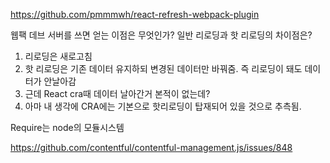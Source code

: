 <!-- 핫리로딩 -->

https://github.com/pmmmwh/react-refresh-webpack-plugin

웹팩 데브 서버를 쓰면 얻는 이점은 무엇인가?
일반 리로딩과 핫 리로딩의 차이점은?

1. 리로딩은 새로고침
2. 핫 리로딩은 기존 데이터 유지하되 변경된 데이터만 바꿔줌. 즉 리로딩이 돼도 데이터가 안날아감
3. 근데 React cra때 데이터 날아간거 본적이 없는데?
4. 아마 내 생각에 CRA에는 기본으로 핫리로딩이 탑재되어 있을 것으로 추측됨.

Require는 node의 모듈시스템

<!-- 타입스크립트 문제  참조-->

https://github.com/contentful/contentful-management.js/issues/848
